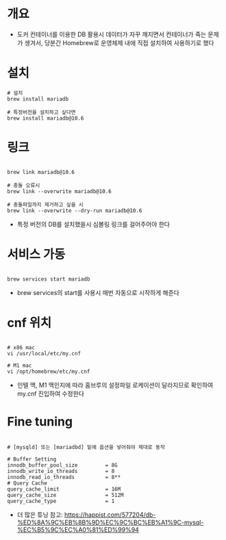 # 개요

- 도커 컨테이너를 이용한 DB 활용시 데이터가 자꾸 깨지면서 컨테이너가 죽는 문제가 생겨서, 당분간 Homebrew로 운영체제 내에 직접 설치하여 사용하기로 했다

# 설치

```shell
# 설치
brew install mariadb

# 특정버전을 설치하고 싶다면
brew install mariadb@10.6
```

# 링크

```shell

brew link mariadb@10.6

# 충돌 오류시
brew link --overwrite mariadb@10.6

# 충돌파일까지 제거하고 싶을 시
brew link --overwrite --dry-run mariadb@10.6 

```

- 특정 버전의 DB를 설치했을시 심볼링 링크를 걸어주어야 한다

# 서비스 가동

```shell

brew services start mariadb

```

- brew services의 start를 사용시 매번 자동으로 시작하게 해준다

# cnf 위치

```shell

# x86 mac
vi /usr/local/etc/my.cnf

# M1 mac
vi /opt/homebrew/etc/my.cnf

```

- 인텔 맥, M1 맥인지에 따라 홈브루의 설정파일 로케이션이 달라지므로 확인하여 my.cnf 진입하여 수정한다

# Fine tuning

```shell

# [mysqld] 또는 [mariadbd] 밑에 옵션을 넣어줘야 제대로 동작

# Buffer Setting
innodb_buffer_pool_size         = 8G
innodb_write_io_threads         = 8
innodb_read_io_threads          = 8**
# Query Cache
query_cache_limit               = 16M
query_cache_size                = 512M
query_cache_type                = 1

```

- 더 많은 튜닝 참고: https://happist.com/577204/db-%ED%8A%9C%EB%8B%9D%EC%9C%BC%EB%A1%9C-mysql-%EC%B5%9C%EC%A0%81%ED%99%94